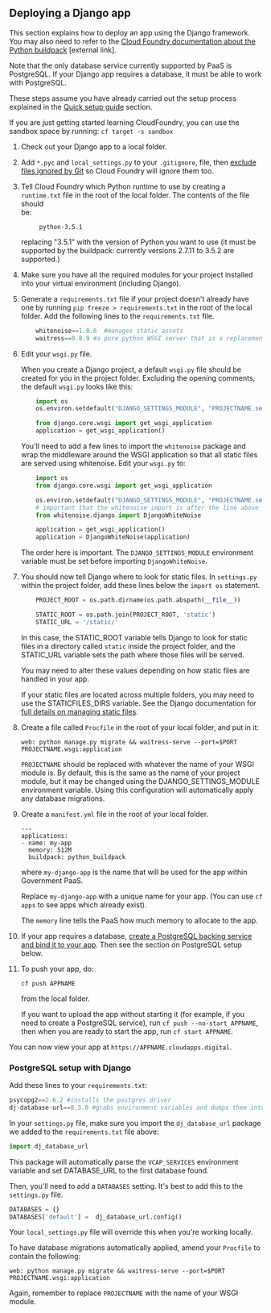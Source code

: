 ## Deploying a Django app

This section explains how to deploy an app using the Django framework. You may also need to refer to the [Cloud Foundry documentation about the Python buildpack](https://docs.cloudfoundry.org/buildpacks/python/index.html) [external link].

Note that the only database service currently supported by PaaS is PostgreSQL. If your Django app requires a database, it must be able to work with PostgreSQL.

These steps assume you have already carried out the setup process explained in the [Quick setup guide](/govuk_documentation_prototype/#quick-setup-guide) section.

If you are just getting started learning CloudFoundry, you can use the sandbox space by running: ``cf target -s sandbox``

1. Check out your Django app to a local folder.

2. Add `*.pyc` and `local_settings.py` to your `.gitignore`, file, then 
   [exclude files ignored by Git](/govuk_documentation_prototype/#excluding-files) so Cloud Foundry will ignore them too.

3. Tell Cloud Foundry which Python runtime to use by creating a `runtime.txt`   file in the root of the local folder. The contents of the file should  
   be:
   ```
        python-3.5.1  
   ```
    replacing "3.5.1" with the version of Python you want to use (it must be supported by the buildpack: currently versions 2.7.11 to 3.5.2 are supported.)

4. Make sure you have all the required modules for your project
   installed into your virtual environment (including Django).

5. Generate a ``requirements.txt`` file if your project doesn't already have one by running ``pip freeze > requirements.txt`` in the root of the local folder.
    Add the following lines to the ``requirements.txt`` file.

    ```python
        whitenoise==1.0.6  #manages static assets
        waitress==0.8.9 #a pure python WSGI server that is a replacement for gunicorn
    ```

6. Edit your `wsgi.py` file.

    When you create a Django project, a default `wsgi.py` file should be created for you in the project folder. Excluding the opening comments, the default `wsgi.py` looks like this:

    ```python
        import os
        os.environ.setdefault("DJANGO_SETTINGS_MODULE", "PROJECTNAME.settings")

        from django.core.wsgi import get_wsgi_application
        application = get_wsgi_application()
    ```
        

    You'll need to add a few lines to import the `whitenoise` package and wrap the middleware around the WSGI application so that all static files are served using whitenoise. Edit your `wsgi.py` to:

    ```python
        import os
        from django.core.wsgi import get_wsgi_application

        os.environ.setdefault("DJANGO_SETTINGS_MODULE", "PROJECTNAME.settings")
        # important that the whitenoise import is after the line above
        from whitenoise.django import DjangoWhiteNoise

        application = get_wsgi_application()
        application = DjangoWhiteNoise(application)
    ```

    The order here is important. The `DJANGO_SETTINGS_MODULE` environment variable must be set before importing `DjangoWhiteNoise`.

7. You should now tell Django where to look for static files. In `settings.py` within the project folder, add these lines below the ``import os`` statement.

    ```python
        PROJECT_ROOT = os.path.dirname(os.path.abspath(__file__))

        STATIC_ROOT = os.path.join(PROJECT_ROOT, 'static')
        STATIC_URL = '/static/'
    ```

    In this case, the STATIC_ROOT variable tells Django to look for static files in a directory called ``static`` inside the project folder, and the STATIC_URL variable sets the path where those files will be served.

    You may need to alter these values depending on how static files are handled in your app.

    If your static files are located across multiple folders, you may need to use the STATICFILES_DIRS variable. See the Django documentation for [full details on managing static files](https://docs.djangoproject.com/en/1.9/howto/static-files/).

8. Create a file called `Procfile` in the root of your local folder, 
   and put in it:

    ``web: python manage.py migrate && waitress-serve --port=$PORT PROJECTNAME.wsgi:application``

    `PROJECTNAME` should be replaced with whatever the name of your WSGI module is. By default, this is the same as the name of your project module, but it may be changed using the DJANGO_SETTINGS_MODULE environment variable. Using this configuration will automatically apply any database migrations.

9. Create a `manifest.yml` file in the root of your local folder.

    ```
    ---
    applications:
    - name: my-app
      memory: 512M
      buildpack: python_buildpack
    ```

    where `my-django-app` is the name that will be used for the app within Government PaaS.

    Replace ``my-django-app`` with a unique name for your app. (You can use ``cf apps`` to see apps which already exist).

    The `memory` line tells the PaaS how much memory to allocate to the app.

10. If your app requires a database, [create a PostgreSQL backing service and bind it to your app](/govuk_documentation_prototype/#using-a-postgresql-service). Then see the section on PostgreSQL setup below.

11. To push your app, do:

    ``cf push APPNAME``

    from the local folder.

    If you want to upload the app without starting it (for example, if you need to create a PostgreSQL service), run `cf push --no-start APPNAME`, then when you are ready to start the app, run `cf start APPNAME`.

You can now view your app at `https://APPNAME.cloudapps.digital`.

### PostgreSQL setup with Django

Add these lines to your ``requirements.txt``:

```python
psycopg2==2.6.2 #installs the postgres driver
dj-database-url==0.3.0 #grabs environment variables and dumps them into a Django settings file
```

In your `settings.py` file, make sure you import the ``dj_database_url`` package we added to the `requirements.txt` file above:

```python
import dj_database_url
```

This package will automatically parse the ``VCAP_SERVICES`` environment variable and set DATABASE_URL to the first database found.

Then, you'll need to add a `DATABASES` setting. It's best to add this to the `settings.py` file. 

```python
DATABASES = {}
DATABASES['default'] =  dj_database_url.config()
```

Your `local_settings.py` file will override this when you're working locally.

To have database migrations automatically applied, amend your `Procfile` to contain the following:

```
web: python manage.py migrate && waitress-serve --port=$PORT PROJECTNAME.wsgi:application
```

Again, remember to replace `PROJECTNAME` with the name of your WSGI module.
